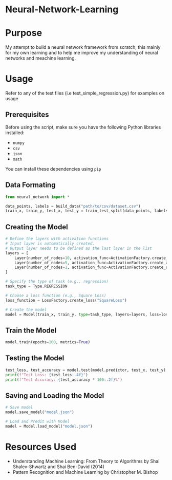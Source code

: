 # Neural-Network-Learning
 
# Purpose
My attempt to build a neural network framework from scratch, this mainly for my own learning and to help me improve my understanding of neural networks and meachine learning. 

# Usage 
Refer to any of the test files (i.e test_simple_regression.py) for examples on usage

## Prerequisites

Before using the script, make sure you have the following Python libraries installed:

- `numpy`
- `csv`
- `json`
- `math`

You can install these dependencies using `pip`

## Data Formating
```python
from neural_network import *

data_points, labels = build_data("path/to/csv/dataset.csv")
train_x, train_y, test_x, test_y = train_test_split(data_points, labels, train_split=0.8)
```

## Creating the Model
```python
# Define the layers with activation functions
# Input layer is automatically created.
# Output layer needs to be defined as the last layer in the list
layers = [
    Layer(number_of_nodes=10, activation_func=ActivationFactory.create_activation("ReLU")),
    Layer(number_of_nodes=5, activation_func=ActivationFactory.create_activation("ReLU")),
    Layer(number_of_nodes=1, activation_func=ActivationFactory.create_activation("Sigmoid"))
]

# Specify the type of task (e.g., regression)
task_type = Type.REGRESSION

# Choose a loss function (e.g., Square Loss)
loss_function = LossFactory.create_loss("SquareLoss")

# Create the model
model = Model(train_x, train_y, type=task_type, layers=layers, loss=loss_function)
```

## Train the Model
```python
model.train(epochs=100, metrics=True)
```

## Testing the Model
```python
test_loss, test_accuracy = model.test(model.predictor, test_x, test_y)
print(f"Test Loss: {test_loss:.4f}")
print(f"Test Accuracy: {test_accuracy * 100:.2f}%")
```

## Saving and Loading the Model
```python
# Save model
model.save_model("model.json")

# Load and Predit with Model
model = Model.load_model("model.json")
```

# Resources Used
 * Understanding Machine Learning: From Theory to Algorithms by Shai Shalev-Shwartz and Shai Ben-David (2014)
 * Pattern Recognition and Machine Learning by Christopher M. Bishop
